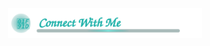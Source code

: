 <!-- ===================== CONNECT WITH ME (GitHub-safe, truly borderless) ===================== -->
<details>
  <summary align="center" style="list-style:none;">
    <img src="Assets/connect.svg?v=4" alt="Connect With Me" width="310" style="cursor:pointer; display:block; margin:auto;">
  </summary>
  <!-- PROFILE VIEWS -->
  <p align="left">
    <img src="https://komarev.com/ghpvc/?username=Someshdiwan&label=Profile%20views&color=0e75b6&style=flat"
         alt="Profile views counter" height="22">
  </p>
  <!-- ICON ROW 1 -->
  <p align="center">
    <a href="https://www.codechef.com/users/someshdiwan7" target="_blank" rel="noopener">
      <img src="https://img.icons8.com/color/96/codechef.png" alt="CodeChef logo" width="108" height="88">
    </a>
    <a href="https://ankiweb.net/shared/decks?search=Vocabulary%20Vault%20%E2%80%94%20Rich%20English%20vocab%20flashcards" target="_blank" rel="noopener">
      <img src="https://cdn.jsdelivr.net/gh/simple-icons/simple-icons/icons/anki.svg" alt="Anki" width="48" height="48">
    </a>
    <a href="https://leetcode.com/u/someshdiwan/" target="_blank" rel="noopener">
      <img src="https://img.icons8.com/?size=100&id=wDGo581Ea5Nf&format=png&color=000000" alt="LeetCode" width="48" height="48">
    </a>
  </p>
  <!-- ICON ROW 2 -->
  <p align="center">
    <a href="https://huggingface.co/CodeWithSomesh" target="_blank" rel="noopener">
      <img src="https://huggingface.co/front/assets/huggingface_logo-noborder.svg" alt="Hugging Face" width="48" height="48">
    </a>
    <a href="https://www.producthunt.com/@someshdiwan" target="_blank" rel="noopener">
      <img src="https://cdn.simpleicons.org/producthunt/DA552F" alt="Product Hunt" width="48" height="48">
    </a>
    <a href="https://medium.com/@SomeshDiwan" target="_blank" rel="noopener">
      <img src="https://cdn.jsdelivr.net/gh/simple-icons/simple-icons/icons/medium.svg" alt="Medium" width="48" height="48">
    </a>
  </p>
  <!-- ICON ROW 3 -->
  <p align="center">
    <a href="https://www.duolingo.com/profile/Somesh99?via=share_profile_link" target="_blank" rel="noopener">
      <img src="https://img.icons8.com/color/96/duolingo-logo.png" alt="Duolingo logo" width="48" height="48">
    </a>
    <a href="https://wakatime.com/@SomeshDiwan" target="_blank" rel="noopener">
      <img src="https://cdn.jsdelivr.net/gh/simple-icons/simple-icons/icons/wakatime.svg" alt="WakaTime logo" width="48" height="48">
    </a>
    <a href="https://www.notion.com/@someshdiwan" target="_blank" rel="noopener">
      <img src="https://cdn.jsdelivr.net/gh/simple-icons/simple-icons/icons/notion.svg" alt="Notion logo" width="48" height="48">
    </a>
  </p>
  <br>
</details>
<!-- =================== END CONNECT WITH ME (GitHub-safe, truly borderless) =================== -->